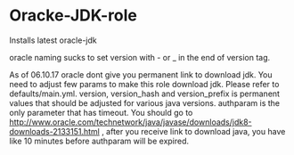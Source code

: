Oracke-JDK-role
=========

Installs latest oracle-jdk

oracle naming sucks to set version with - or _ in the end of version tag. 

As of 06.10.17 oracle dont give you permanent link to download jdk. You need to adjust few params to make this role download jdk. Please refer to defaults/main.yml. version, version_hash and version_prefix is permanent values that should be adjusted for various java versions. authparam is the only parameter that has timeout. You should go to http://www.oracle.com/technetwork/java/javase/downloads/jdk8-downloads-2133151.html , after you receive link to download java, you have like 10 minutes before authparam will be expired.
